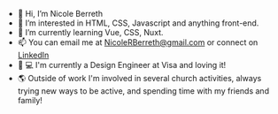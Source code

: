 - 👋 Hi, I’m Nicole Berreth
- 👀 I’m interested in HTML, CSS, Javascript and anything front-end.
- 🌱 I’m currently learning Vue, CSS, Nuxt.
- 📫 You can email me at NicoleRBerreth@gmail.com or connect on [LinkedIn](https://www.linkedin.com/in/nicole-berreth/)
- 💸 💻 I'm currently a Design Engineer at Visa and loving it!
- 🌎 Outside of work I'm involved in several church activities, always trying new ways to be active, and spending time with my friends and family!
